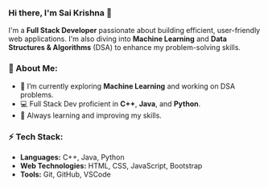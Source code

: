 ### Hi there, I'm Sai Krishna 👋

I'm a **Full Stack Developer** passionate about building efficient, user-friendly web applications. I'm also diving into **Machine Learning** and **Data Structures & Algorithms** (DSA) to enhance my problem-solving skills.

### 🚀 About Me:
- 🔭 I’m currently exploring **Machine Learning** and working on DSA problems.
- 💻 Full Stack Dev proficient in **C++**, **Java**, and **Python**.
- 🌱 Always learning and improving my skills.

### ⚡ Tech Stack:
- **Languages:** C++, Java, Python
- **Web Technologies:** HTML, CSS, JavaScript, Bootstrap
- **Tools:** Git, GitHub, VSCode
